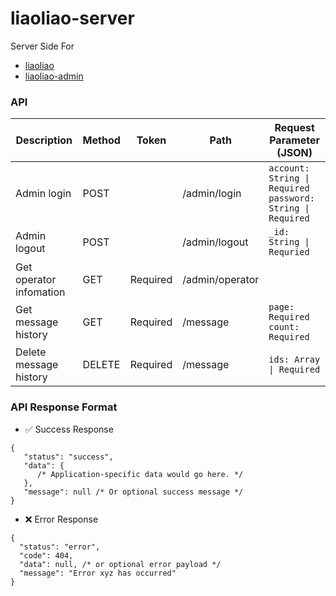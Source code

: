 # liaoliao-server

Server Side For 
- [liaoliao](https://github.com/cappuuuuuu/liaoliao)
- [liaoliao-admin](https://github.com/cappuuuuuu/liaoliao-admin)

### API
| Description             | Method | Token    | Path            | Request Parameter  (JSON)                                               |
| ----------------------- | ------ | -------- | --------------- | ----------------------------------------------------------------- |
| Admin login             | POST   |          | /admin/login    | `account: String \| Required` <br> `password: String \| Required` |
| Admin logout            | POST   |          | /admin/logout   | `_id: String \| Requried`                                         |
| Get operator infomation | GET    | Required | /admin/operator |                                                                   |
| Get message history     | GET    | Required | /message        | `page: Required` <br> `count: Required`                           |
| Delete message history  | DELETE | Required | /message        | `ids: Array \| Required`                                          |

### API Response Format

- ✅  Success Response 
```
{
   "status": "success",
   "data": {
      /* Application-specific data would go here. */
   },
   "message": null /* Or optional success message */
}
```
- ❌  Error Response
```
{
  "status": "error",
  "code": 404,
  "data": null, /* or optional error payload */
  "message": "Error xyz has occurred"
}
```
